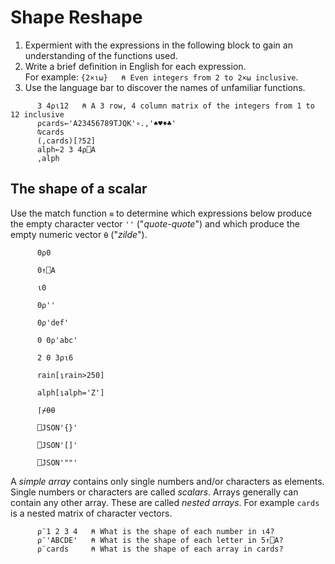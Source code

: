 # Shape Reshape

1. Expermient with the expressions in the following block to gain an understanding of the functions used. 
1. Write a brief definition in English for each expression.  
	For example: `{2×⍳⍵}   ⍝ Even integers from 2 to 2×⍵ inclusive`. 
1. Use the language bar to discover the names of unfamiliar functions.

```APL
      3 4⍴⍳12   ⍝ A 3 row, 4 column matrix of the integers from 1 to 12 inclusive      
      ⍴cards←'A23456789TJQK'∘.,'♠♥♦♣'
      ⍉cards
      (,cards)[?52]
      alph←2 3 4⍴⎕A
      ,alph      
```

## The shape of a scalar

Use the match function `≡` to determine which expressions below produce the empty character vector `''` ("*quote-quote*") and which produce the empty numeric vector `⍬` ("*zilde*").

<pre><code class="language-APL">      0⍴0</code></pre>
<pre><code class="language-APL">      0↑⎕A</code></pre>
<pre><code class="language-APL">      ⍳0</code></pre>
<pre><code class="language-APL">      0⍴''</code></pre>
<pre><code class="language-APL">      0⍴'def'</code></pre>
<pre><code class="language-APL">      0 0⍴'abc'</code></pre>
<pre><code class="language-APL">      2 0 3⍴⍳6</code></pre>
<pre><code class="language-APL">      rain[⍸rain>250]</code></pre>
<pre><code class="language-APL">      alph[⍸alph='Z']</code></pre>
<pre><code class="language-APL">      ⌈⌿⍬⍬</code></pre>
<pre><code class="language-APL">      ⎕JSON'{}'</code></pre>
<pre><code class="language-APL">      ⎕JSON'[]'</code></pre>
<pre><code class="language-APL">      ⎕JSON'""'</code></pre>

A *simple array* contains only single numbers and/or characters as elements. Single numbers or characters are called *scalars*. Arrays generally can contain any other array. These are called *nested arrays*. For example `cards` is a nested matrix of character vectors.

```APL
      ⍴¨1 2 3 4   ⍝ What is the shape of each number in ⍳4?
      ⍴¨'ABCDE'   ⍝ What is the shape of each letter in 5↑⎕A?
      ⍴¨cards     ⍝ What is the shape of each array in cards?
```